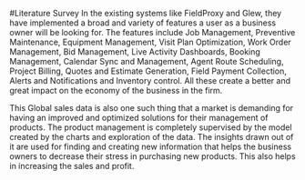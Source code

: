 
#Literature Survey
In the existing systems like FieldProxy and Glew, they have implemented a broad and variety of features a user as a business owner will be looking for.  The features include Job Management, Preventive Maintenance, Equipment Management, Visit Plan Optimization, Work Order Management, Bid Management, Live Activity Dashboards, Booking Management, Calendar Sync and Management,  Agent Route Scheduling, Project Billing, Quotes and Estimate Generation, Field Payment Collection, Alerts and Notifications and Inventory control. All these create a better and great impact on the economy of the business in the firm. 

This Global sales data is also one such thing that a market is demanding for having an improved and optimized solutions for their management of products. The product management is completely supervised by the model created by the charts and exploration of the data. The insights drawn out of it are used for finding and creating new information that helps the business owners to decrease their stress in purchasing new products. This also helps in increasing the sales and profit.


